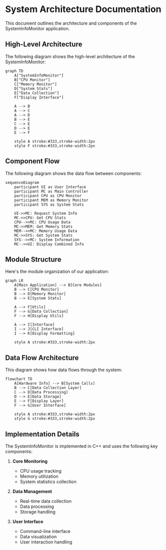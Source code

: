 # System Architecture Documentation

This document outlines the architecture and components of the SystemInfoMonitor application.

## High-Level Architecture

The following diagram shows the high-level architecture of the SystemInfoMonitor:

```mermaid
graph TD
    A["SystemInfoMonitor"]
    B["CPU Monitor"]
    C["Memory Monitor"]
    D["System Stats"]
    E["Data Collection"]
    F["Display Interface"]
    
    A --> B
    A --> C
    A --> D
    B --> E
    C --> E
    D --> E
    E --> F

    style A stroke:#333,stroke-width:2px
    style F stroke:#333,stroke-width:2px
```

## Component Flow

The following diagram shows the data flow between components:

```mermaid
sequenceDiagram
    participant UI as User Interface
    participant MC as Main Controller
    participant CPU as CPU Monitor
    participant MEM as Memory Monitor
    participant SYS as System Stats
    
    UI->>MC: Request System Info
    MC->>CPU: Get CPU Stats
    CPU-->>MC: CPU Usage Data
    MC->>MEM: Get Memory Stats
    MEM-->>MC: Memory Usage Data
    MC->>SYS: Get System Stats
    SYS-->>MC: System Information
    MC-->>UI: Display Combined Info
```

## Module Structure

Here's the module organization of our application:

```mermaid
graph LR
    A[Main Application] --> B[Core Modules]
    B --> C[CPU Monitor]
    B --> D[Memory Monitor]
    B --> E[System Stats]
    
    A --> F[Utils]
    F --> G[Data Collection]
    F --> H[Display Utils]
    
    A --> I[Interface]
    I --> J[CLI Interface]
    I --> K[Display Formatting]

    style A stroke:#333,stroke-width:2px
```

## Data Flow Architecture

This diagram shows how data flows through the system:

```mermaid
flowchart TD
    A[Hardware Info] --> B[System Calls]
    B --> C[Data Collection Layer]
    C --> D[Data Processing]
    D --> E[Data Storage]
    E --> F[Display Layer]
    F --> G[User Interface]
    
    style A stroke:#333,stroke-width:2px
    style G stroke:#333,stroke-width:2px
```

## Implementation Details

The SystemInfoMonitor is implemented in C++ and uses the following key components:

1. **Core Monitoring**
   - CPU usage tracking
   - Memory utilization
   - System statistics collection

2. **Data Management**
   - Real-time data collection
   - Data processing
   - Storage handling

3. **User Interface**
   - Command-line interface
   - Data visualization
   - User interaction handling 